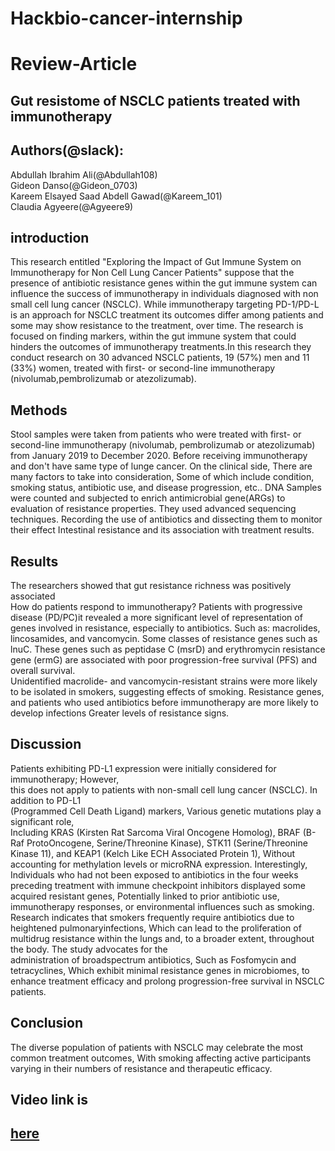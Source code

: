 # **Hackbio-cancer-internship**

# **Review-Article**

## **Gut resistome of NSCLC patients treated with immunotherapy**

## **Authors(@slack):**

Abdullah Ibrahim Ali(@Abdullah108)  
Gideon Danso(@Gideon\_0703)  
Kareem Elsayed Saad Abdell Gawad(@Kareem\_101)  
Claudia Agyeere(@Agyeere9)

## **introduction**

 This research entitled "Exploring the Impact of Gut Immune System on Immunotherapy for Non Cell Lung Cancer Patients" suppose that the presence of antibiotic resistance genes within the gut immune system can influence the success of immunotherapy in individuals diagnosed with non small cell lung cancer (NSCLC). While immunotherapy targeting PD-1/PD-L is an approach for NSCLC treatment its outcomes differ among patients and some may show resistance to the treatment, over time. The research is focused on finding markers, within the gut immune system that could hinders the outcomes of immunotherapy treatments.In this research they conduct research on 30 advanced NSCLC patients, 19 (57%) men and 11 (33%) women, treated with first- or second-line immunotherapy (nivolumab,pembrolizumab or atezolizumab).  
 

## **Methods**

Stool samples were taken from patients who were treated with first- or second-line immunotherapy (nivolumab, pembrolizumab or atezolizumab) from January 2019 to December 2020\. Before receiving immunotherapy and don't have same type of lunge cancer. On the clinical side, There are many factors to take into consideration, Some of which include condition, smoking status, antibiotic use, and disease progression, etc.. DNA Samples were counted and subjected to enrich antimicrobial gene(ARGs) to evaluation of resistance properties. They used advanced sequencing techniques. Recording the use of antibiotics and dissecting them to monitor their effect Intestinal resistance and its association with treatment results.

## **Results**

The researchers showed that gut resistance richness was positively associated  
How do patients respond to immunotherapy? Patients with progressive disease (PD/PC)it  revealed a more significant level of representation of genes involved in resistance, especially to antibiotics. Such as: macrolides, lincosamides, and vancomycin. Some classes of resistance genes such as lnuC. These genes such as peptidase C (msrD) and erythromycin resistance gene (ermG) are associated with poor progression-free survival (PFS) and overall survival.  
Unidentified macrolide- and vancomycin-resistant strains were more likely to be isolated in smokers, suggesting effects of smoking. Resistance genes, and patients who used antibiotics before immunotherapy are more likely to develop infections Greater levels of resistance signs.

## **Discussion**

Patients exhibiting PD-L1 expression were initially considered for immunotherapy; However,  
this does not apply to patients with non-small cell lung cancer (NSCLC). In addition to PD-L1  
(Programmed Cell Death Ligand) markers, Various genetic mutations play a significant role,  
Including KRAS (Kirsten Rat Sarcoma Viral Oncogene Homolog), BRAF (B-Raf ProtoOncogene, Serine/Threonine Kinase), STK11 (Serine/Threonine Kinase 11), and KEAP1 (Kelch Like ECH Associated Protein 1), Without accounting for methylation levels or microRNA expression. Interestingly, Individuals who had not been exposed to antibiotics in the four weeks preceding treatment with immune checkpoint inhibitors displayed some acquired resistant genes, Potentially linked to prior antibiotic use, immunotherapy responses, or environmental influences such as smoking. Research indicates that smokers frequently require antibiotics due to heightened pulmonaryinfections, Which can lead to the proliferation of multidrug resistance within the lungs and, to a broader extent, throughout the body. The study advocates for the  
administration of broadspectrum antibiotics, Such as Fosfomycin and tetracyclines, Which exhibit minimal resistance genes in microbiomes, to enhance treatment efficacy and prolong progression-free survival in NSCLC patients.

## **Conclusion**

The diverse population of patients with NSCLC may celebrate the most common treatment outcomes, With smoking affecting active participants varying in their numbers of resistance and therapeutic efficacy.

## **Video link is** 

## [here](https://www.linkedin.com/posts/claudia-agyeere-7a4a371ba\_science-hackbio-biology-activity-7237863485534068736-iL1P?utm\_source=share\&utm\_medium=member\_android)

